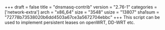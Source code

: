 +++
draft = false
title = "dnsmasq-contrib"
version = "2.76-1"
categories = ['network-extra']
arch = "x86_64"
size = "3548"
usize = "13807"
sha1sum = "72778b73538020b6dd4503a67ce3a5672704ebbc"
+++
This script can be used to implement persistent leases on openWRT, DD-WRT etc.
